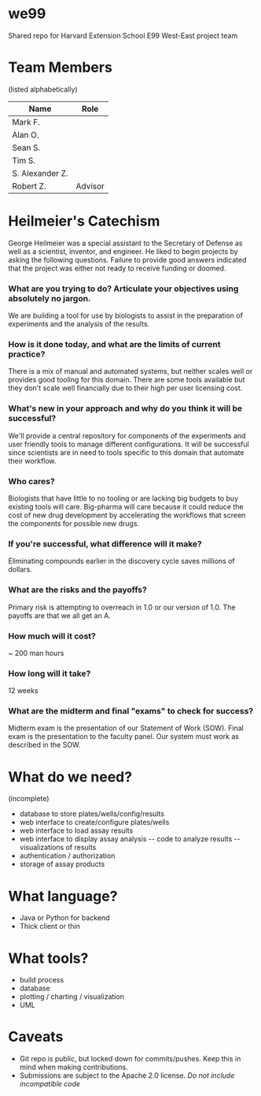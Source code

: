 # we99
Shared repo for Harvard Extension School E99 West-East project team

# Team Members

(listed alphabetically)

Name            | Role
--------------- | -------------
Mark F.         |
Alan O.         |
Sean S.         |
Tim S.          |
S. Alexander Z. |
Robert Z.       | Advisor

# Heilmeier's Catechism

George Heilmeier was a special assistant to the Secretary of Defense as well as a
scientist, inventor, and engineer. He liked to begin projects by asking the
following questions. Failure to provide good answers indicated that the
project was either not ready to receive funding or doomed.

### What are you trying to do? Articulate your objectives using absolutely no jargon.
We are building a tool for use by biologists to assist in the preparation of
experiments and the analysis of the results.
### How is it done today, and what are the limits of current practice?
There is a mix of manual and automated systems, but neither scales well or
provides good tooling for this domain. There are some tools available but they
don't scale well financially due to their high per user licensing cost.
### What's new in your approach and why do you think it will be successful?
We'll provide a central repository for components of the experiments and user
friendly tools to manage different configurations. It will be successful since
scientists are in need to tools specific to this domain that automate their
workflow.
### Who cares?
Biologists that have little to no tooling or are lacking big budgets to buy
existing tools will care. Big-pharma will care because it could reduce the cost
of new drug development by accelerating the workflows that screen the components
for possible new drugs.
### If you're successful, what difference will it make?
Eliminating compounds earlier in the discovery cycle saves millions of dollars.
### What are the risks and the payoffs?
Primary risk is attempting to overreach in 1.0 or our version of 1.0. The payoffs
are that we all get an A.
### How much will it cost?
~ 200 man hours
### How long will it take?
12 weeks
### What are the midterm and final "exams" to check for success?
Midterm exam is the presentation of our Statement of Work (SOW).
Final exam is the presentation to the faculty panel. Our system must work as
described in the SOW.

# What do we need?
(incomplete)
- database to store plates/wells/config/results
- web interface to create/configure plates/wells
- web interface to load assay results
- web interface to display assay analysis
-- code to analyze results
-- visualizations of results
- authentication / authorization
- storage of assay products

# What language?
- Java or Python for backend
- Thick client or thin

# What tools?
- build process
- database
- plotting / charting / visualization
- UML

# Caveats
- Git repo is public, but locked down for commits/pushes. Keep this in mind when making contributions.
- Submissions are subject to the Apache 2.0 license. *Do not include incompatible code*


